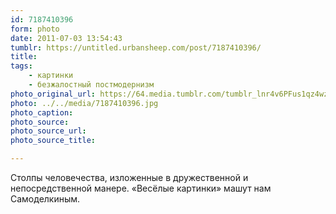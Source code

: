 ```yaml
---
id: 7187410396
form: photo
date: 2011-07-03 13:54:43
tumblr: https://untitled.urbansheep.com/post/7187410396/
title:
tags:
    - картинки
    - безжалостный постмодернизм
photo_original_url: https://64.media.tumblr.com/tumblr_lnr4v6PFus1qz4wzio1_500.jpg
photo: ../../media/7187410396.jpg
photo_caption:
photo_source:
photo_source_url:
photo_source_title:

---
```


<p>Столпы человечества, изложенные в дружественной и непосредственной манере. «Весёлые картинки» машут нам Самоделкиным.</p>
